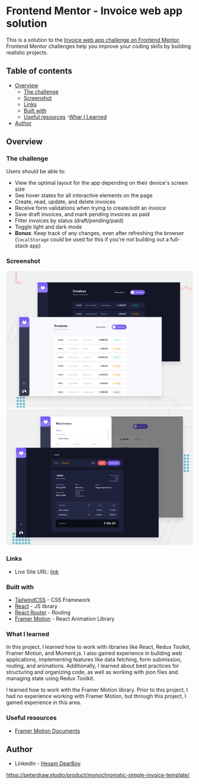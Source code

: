 # Frontend Mentor - Invoice web app solution

This is a solution to the [Invoice web app challenge on Frontend Mentor](https://www.frontendmentor.io/challenges/invoice-app-i7KaLTQjl). Frontend Mentor challenges help you improve your coding skills by building realistic projects.

## Table of contents

- [Overview](#overview)
  - [The challenge](#the-challenge)
  - [Screenshot](#screenshot)
  - [Links](#links)
  - [Built with](#built-with)
  - [Useful resources](#useful-resources)
  -[Whar I Learned](#what-i-learned)
- [Author](#author)


## Overview

### The challenge

Users should be able to:

- View the optimal layout for the app depending on their device's screen size
- See hover states for all interactive elements on the page
- Create, read, update, and delete invoices
- Receive form validations when trying to create/edit an invoice
- Save draft invoices, and mark pending invoices as paid
- Filter invoices by status (draft/pending/paid)
- Toggle light and dark mode
- **Bonus**: Keep track of any changes, even after refreshing the browser (`localStorage` could be used for this if you're not building out a full-stack app)


### Screenshot

![](./public/firstPage.webp)
![](./public/innerPage.webp)


### Links


- Live Site URL: [link](https://invoice-web-app-react.vercel.app/)


### Built with

- [TailwindCSS](https://tailwindcss.com/) - CSS Framework
- [React](https://reactjs.org/) - JS library
- [React Router](https://reactrouter.com/) - Routing
- [Framer Motion](https://www.framer.com/motion/) - React Animation Library



### What I learned

In this project, I learned how to work with libraries like React, Redux Toolkit, Framer Motion, and Moment.js. I also gained experience in building web applications, implementing features like data fetching, form submission, routing, and animations. Additionally, I learned about best practices for structuring and organizing code, as well as working with json files and managing state using Redux Toolkit.

I learned how to work with the Framer Motion library. Prior to this project, I had no experience working with Framer Motion, but through this project, I gained experience in this area.

### Useful resources
- [Framer Motion Documents](https://www.framer.com/motion/introduction/)


## Author

- LinkedIn - [Hesam DearBoy](https://www.linkedin.com/in/hesam-azizpour-23259b265/)



https://peterdraw.studio/product/monochromatic-simple-invoice-template/